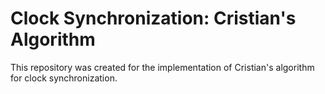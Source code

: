 # Clock Synchronization: Cristian's Algorithm

This repository was created for the implementation of Cristian's algorithm for clock synchronization.
